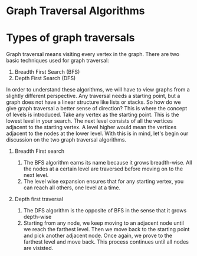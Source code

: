 # Graph Traversal Algorithms

# Types of graph traversals

Graph traversal means visiting every vertex in the graph. There are two basic techniques used for graph traversal:

1. Breadth First Search (BFS)
2. Depth First Search (DFS)

In order to understand these algorithms, we will have to view graphs from a slightly different perspective.
Any traversal needs a starting point, but a graph does not have a linear structure like lists or stacks. So how do we give graph traversal a better sense of direction?
This is where the concept of levels is introduced. Take any vertex as the starting point. This is the lowest level in your search. The next level consists of all the vertices adjacent to the starting vertex. A level higher would mean the vertices adjacent to the nodes at the lower level.
With this is in mind, let's begin our discussion on the two graph traversal algorithms.


1. Breadth First search
   1. The BFS algorithm earns its name because it grows breadth-wise. All the nodes at a certain level are traversed before moving on to the next level. 
   2. The level wise expansion ensures that for any starting vertex, you can reach all others, one level at a time.
   
2. Depth first traversal
   1. The DFS algorithm is the opposite of BFS in the sense that it grows depth-wise
   2. Starting from any node, we keep moving to an adjacent node until we reach the farthest level. Then we move back to the starting point and pick another adjacent node. Once again, we prove to the farthest level and move back. This process continues until all nodes are visisted.



